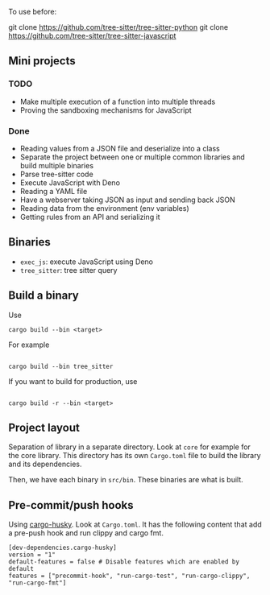 To use before:

git clone https://github.com/tree-sitter/tree-sitter-python
git clone https://github.com/tree-sitter/tree-sitter-javascript


## Mini projects

### TODO

 - Make multiple execution of a function into multiple threads
 - Proving the sandboxing mechanisms for JavaScript

### Done

 - Reading values from a JSON file and deserialize into a class
 - Separate the project between one or multiple common libraries and build multiple binaries
 - Parse tree-sitter code
 - Execute JavaScript with Deno
 - Reading a YAML file
 - Have a webserver taking JSON as input and sending back JSON
 - Reading data from the environment (env variables)
 - Getting rules from an API and serializing it



## Binaries

 - `exec_js`: execute JavaScript using Deno
 - `tree_sitter`: tree sitter query

## Build a binary

Use

```shell
cargo build --bin <target>

```

For example

```shell

cargo build --bin tree_sitter

```

If you want to build for production, use

```shell

cargo build -r --bin <target> 
```


## Project layout

Separation of library in a separate directory. Look at `core` for example for the core library.
This directory has its own `Cargo.toml` file to build the library and its dependencies.

Then, we have each binary in `src/bin`. These binaries are what is built.


## Pre-commit/push hooks

Using [cargo-husky](https://lib.rs/crates/cargo-husky).
Look at `Cargo.toml`. It has the following content that add a pre-push hook and run clippy and cargo fmt.

```
[dev-dependencies.cargo-husky]
version = "1"
default-features = false # Disable features which are enabled by default
features = ["precommit-hook", "run-cargo-test", "run-cargo-clippy", "run-cargo-fmt"]
```



